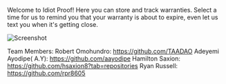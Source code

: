 
Welcome to Idiot Proof! Here you can store and track warranties. Select a time for us to remind you that your warranty is about to expire, even let us text you when it's getting close.

![Screenshot](link-to-image)

Team Members:
Robert Omohundro: https://github.com/TAADAO
Adeyemi Ayodipe( A.Y): https://github.com/aayodipe
Hamilton Saxion: https://github.com/hsaxion8?tab=repositories
Ryan Russell: https://github.com/rpr8605

